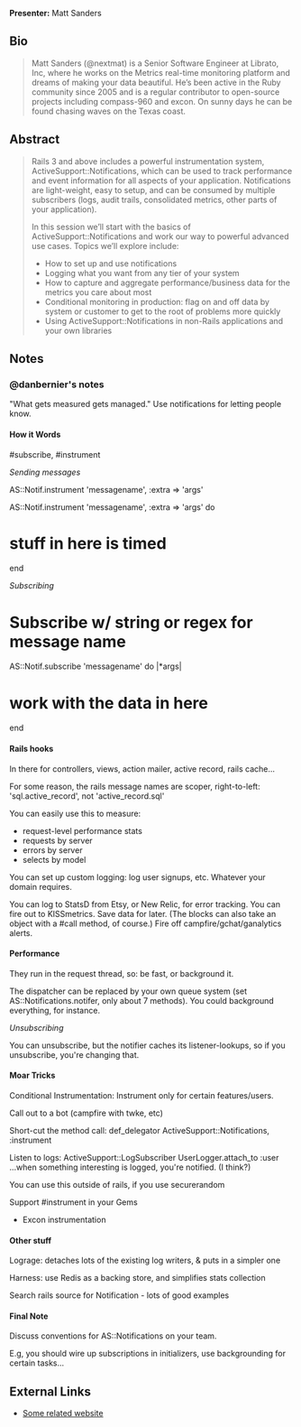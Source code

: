 **Presenter:** Matt Sanders

## Bio

> Matt Sanders (@nextmat) is a Senior Software Engineer at Librato, Inc, where he works on the Metrics real-time monitoring platform and dreams of making your data beautiful. He’s been active in the Ruby community since 2005 and is a regular contributor to open-source projects including compass-960 and excon. On sunny days he can be found chasing waves on the Texas coast.

## Abstract

> Rails 3 and above includes a powerful instrumentation system, ActiveSupport::Notifications, which can be used to track performance and event information for all aspects of your application. Notifications are light-weight, easy to setup, and can be consumed by multiple subscribers (logs, audit trails, consolidated metrics, other parts of your application).
>
> In this session we’ll start with the basics of ActiveSupport::Notifications and work our way to powerful advanced use cases. Topics we’ll explore include:
>
>  - How to set up and use notifications
>  - Logging what you want from any tier of your system
>  - How to capture and aggregate performance/business data for the metrics you care about most
>  - Conditional monitoring in production: flag on and off data by system or customer to get to the root of problems more quickly
>  - Using ActiveSupport::Notifications in non-Rails applications and your own libraries

## Notes

### @danbernier's notes

"What gets measured gets managed." Use notifications for letting
people know.


#### How it Words

#subscribe, #instrument

*Sending messages*

AS::Notif.instrument 'messagename', :extra => 'args'

AS::Notif.instrument 'messagename', :extra => 'args' do
 # stuff in here is timed
end

*Subscribing*

# Subscribe w/ string or regex for message name
AS::Notif.subscribe 'messagename' do |*args|
  # work with the data in here
end


#### Rails hooks

In there for controllers, views, action mailer, active record, rails
cache...

For some reason, the rails message names are scoper, right-to-left:
'sql.active_record', not 'active_record.sql'

You can easily use this to measure:
* request-level performance stats
* requests by server
* errors by server
* selects by model


You can set up custom logging: log user signups, etc. Whatever your
domain requires.

You can log to StatsD from Etsy, or New Relic, for error tracking.
You can fire out to KISSmetrics. Save data for later. (The blocks can
also take an object with a #call method, of course.) Fire off
campfire/gchat/ganalytics alerts.


#### Performance

They run in the request thread, so: be fast, or background it.

The dispatcher can be replaced by your own queue system (set
AS::Notifications.notifer, only about 7 methods). You could background
everything, for instance.


*Unsubscribing*

You can unsubscribe, but the notifier caches its listener-lookups, so
if you unsubscribe, you're changing that.


#### Moar Tricks

Conditional Instrumentation: Instrument only for certain
features/users.

Call out to a bot (campfire with twke, etc)

Short-cut the method call:
def_delegator ActiveSupport::Notifications, :instrument


Listen to logs:
ActiveSupport::LogSubscriber
UserLogger.attach_to :user
...when something interesting is logged, you're notified. (I think?)


You can use this outside of rails, if you use securerandom


Support #instrument in your Gems
* Excon instrumentation


#### Other stuff

Lograge: detaches lots of the existing log writers, & puts in a
simpler one

Harness: use Redis as a backing store, and simplifies stats collection

Search rails source for Notification - lots of good examples


#### Final Note

Discuss conventions for AS::Notifications on your team.

E.g, you should wire up subscriptions in initializers, use
backgrounding for certain tasks...


## External Links

* [Some related website](http://www.example.com/)
